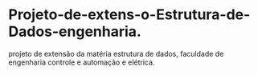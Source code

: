 # Projeto-de-extens-o-Estrutura-de-Dados-engenharia.
projeto de extensão da matéria estrutura de dados, faculdade de engenharia controle e automação e elétrica. 
